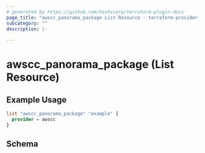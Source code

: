 ```yaml
---
# generated by https://github.com/hashicorp/terraform-plugin-docs
page_title: "awscc_panorama_package List Resource - terraform-provider-awscc"
subcategory: ""
description: |-
  
---
```


# awscc_panorama_package (List Resource)



## Example Usage

```terraform
list "awscc_panorama_package" "example" {
  provider = awscc
}
```

<!-- schema generated by tfplugindocs -->
## Schema
